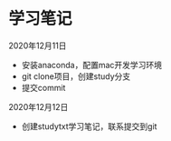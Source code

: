 # 学习笔记

2020年12月11日
- 安装anaconda，配置mac开发学习环境
- git clone项目，创建study分支
- 提交commit

2020年12月12日
- 创建studytxt学习笔记，联系提交到git